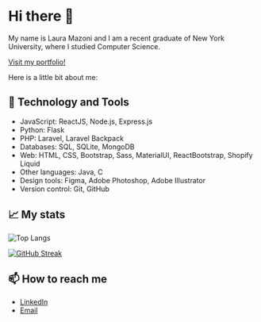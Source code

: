 # Hi there 👋

My name is Laura Mazoni and I am a recent graduate of New York University, where I studied Computer Science.

[Visit my portfolio!](http://lauramazoni.com)

Here is a little bit about me:

## 🔧 Technology and Tools

- JavaScript: ReactJS, Node.js, Express.js
- Python: Flask
- PHP: Laravel, Laravel Backpack
- Databases: SQL, SQLite, MongoDB
- Web: HTML, CSS, Bootstrap, Sass, MaterialUI, ReactBootstrap, Shopify Liquid
- Other languages: Java, C
- Design tools: Figma, Adobe Photoshop, Adobe Illustrator
- Version control: Git, GitHub

## 📈 My stats

![Top Langs](https://github-readme-stats.vercel.app/api/top-langs/?username=qlaueen&layout=compact&theme=midnight-purple)

[![GitHub Streak](https://streak-stats.demolab.com/?user=qlaueen)](https://git.io/streak-stats)

## 📫 How to reach me

- [LinkedIn](https://www.linkedin.com/in/lauramazoni/)
- [Email](mailto:qlaueen@gmail.com)
